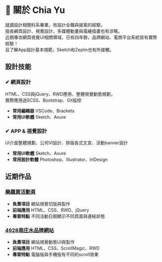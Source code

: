 # 🎨 關於 Chia Yu
就讀設計相關科系畢業，有設計全職與接案的經驗，<br>
擅長網頁設計、視覺設計，多媒體動畫與電繪插畫也有涉略。<br>
近期專攻網頁視覺UI相關領域，已有四年餘，品牌網站、電商平台系統皆有實際經驗！<br>
且了解App設計基本規範，Sketch和Zeplin也有所接觸。<br>

## 設計技能
### ✔ 網頁設計
HTML、CSS與jQuery、RWD應用、整體視覺動態規劃，<br>
實際應用過SCSS、Bootstrap、Git版控<br>
- **常用編輯器** VSCode、Brackets<br>
- **常用UI軟體** Sketch、Axure

### ✔ APP & 視覺設計
UI介面整體規劃、公司VI設計、排版各式文宣、活動banner設計<br>
- **常用UI軟體** Sketch、Axure<br>
- **常用設計軟體** Photoshop、Illustrator、InDesign

## 近期作品
### <a href="https://chiayu1228.github.io/shoppingfun_day/" target="_blank">樂趣買活動頁</a>
- **負責項目** 網站視覺切版與製作<br>
- **前端應用** HTML、CSS、RWD、jQuery
- **專案特點** 不同活動日期顯示不同頁面與連結狀態

### <a href="https://chiayu1228.github.io/4928water/" target="_blank">4928南庄水品牌網站</a>
- **負責項目** 網站視覺動態UI與製作<br>
- **前端應用** HTML、CSS、ScrollMagic、RWD
- **專案特點** 電腦版與手機版有不同的scroll效果

<!--
**chiayu1228/chiayu1228** is a ✨ _special_ ✨ repository because its `README.md` (this file) appears on your GitHub profile.

Here are some ideas to get you started:

- 🔭 I’m currently working on ...
- 🌱 I’m currently learning ...
- 👯 I’m looking to collaborate on ...
- 🤔 I’m looking for help with ...
- 💬 Ask me about ...
- 📫 How to reach me: ...
- 😄 Pronouns: ...
- ⚡ Fun fact: ...
-->
